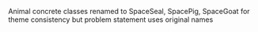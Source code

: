 Animal concrete classes renamed to SpaceSeal, SpacePig, SpaceGoat for theme consistency but problem statement uses original names
